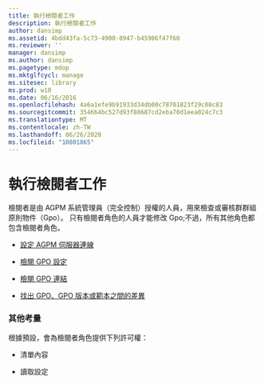 ```yaml
---
title: 執行檢閱者工作
description: 執行檢閱者工作
author: dansimp
ms.assetid: 4bdd43fa-5c73-4900-8947-b45906f47f60
ms.reviewer: ''
manager: dansimp
ms.author: dansimp
ms.pagetype: mdop
ms.mktglfcycl: manage
ms.sitesec: library
ms.prod: w10
ms.date: 06/16/2016
ms.openlocfilehash: 4a6a1efe9b91933d34db00c78701823f29c08c83
ms.sourcegitcommit: 354664bc527d93f80687cd2eba70d1eea024c7c3
ms.translationtype: MT
ms.contentlocale: zh-TW
ms.lasthandoff: 06/26/2020
ms.locfileid: "10801865"
---
```

# 執行檢閱者工作


檢閱者是由 AGPM 系統管理員（完全控制）授權的人員，用來檢查或審核群群組原則物件（Gpo）。 只有檢閱者角色的人員才能修改 Gpo;不過，所有其他角色都包含檢閱者角色。

-   [設定 AGPM 伺服器連線](configure-the-agpm-server-connection-reviewer.md)

-   [檢閱 GPO 設定](review-gpo-settings.md)

-   [檢閱 GPO 連結](review-gpo-links.md)

-   [找出 GPO、GPO 版本或範本之間的差異](identify-differences-between-gpos-gpo-versions-or-templates.md)

### 其他考量

根據預設，會為檢閱者角色提供下列許可權：

-   清單內容

-   讀取設定

 

 





